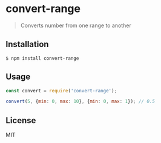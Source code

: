 # convert-range
> Converts number from one range to another

## Installation
`$ npm install convert-range`

## Usage
```js
const convert = require('convert-range');

convert(5, {min: 0, max: 10}, {min: 0, max: 1}); // 0.5
```

## License
MIT
